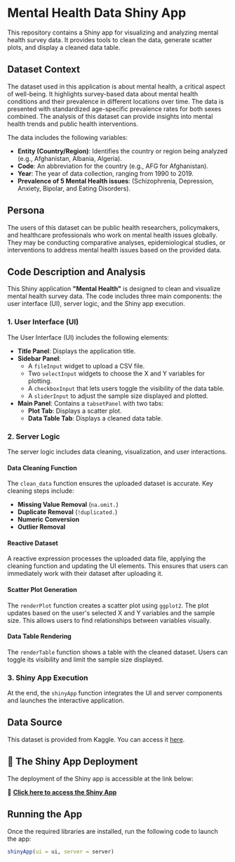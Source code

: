# **Mental Health Data Shiny App**

This repository contains a Shiny app for visualizing and analyzing mental health survey data. It provides tools to clean the data, generate scatter plots, and display a cleaned data table.

## **Dataset Context**
The dataset used in this application is about mental health, a critical aspect of well-being. It highlights survey-based data about mental health conditions and their prevalence in different locations over time. The data is presented with standardized age-specific prevalence rates for both sexes combined. The analysis of this dataset can provide insights into mental health trends and public health interventions.

The data includes the following variables:
- **Entity (Country/Region)**: Identifies the country or region being analyzed (e.g., Afghanistan, Albania, Algeria).
- **Code**: An abbreviation for the country (e.g., AFG for Afghanistan).
- **Year**: The year of data collection, ranging from 1990 to 2019.
- **Prevalence of 5 Mental Health issues**: (Schizophrenia, Depression, Anxiety, Bipolar, and Eating Disorders).

## **Persona**
The users of this dataset can be public health researchers, policymakers, and healthcare professionals who work on mental health issues globally. They may be conducting comparative analyses, epidemiological studies, or interventions to address mental health issues based on the provided data.

## **Code Description and Analysis**
This Shiny application **"Mental Health"** is designed to clean and visualize mental health survey data. The code includes three main components: the user interface (UI), server logic, and the Shiny app execution.

### **1. User Interface (UI)**

The User Interface (UI) includes the following elements:

- **Title Panel**: Displays the application title.
- **Sidebar Panel**:
  - A `fileInput` widget to upload a CSV file.
  - Two `selectInput` widgets to choose the X and Y variables for plotting.
  - A `checkboxInput` that lets users toggle the visibility of the data table.
  - A `sliderInput` to adjust the sample size displayed and plotted.
- **Main Panel**: Contains a `tabsetPanel` with two tabs:
  - **Plot Tab**: Displays a scatter plot.
  - **Data Table Tab**: Displays a cleaned data table.

### **2. Server Logic**

The server logic includes data cleaning, visualization, and user interactions.

#### **Data Cleaning Function**
The `clean_data` function ensures the uploaded dataset is accurate. Key cleaning steps include:
- **Missing Value Removal** (`na.omit.`)
- **Duplicate Removal** (`!duplicated.`)
- **Numeric Conversion**
- **Outlier Removal**

#### **Reactive Dataset**
A reactive expression processes the uploaded data file, applying the cleaning function and updating the UI elements. This ensures that users can immediately work with their dataset after uploading it.

#### **Scatter Plot Generation**
The `renderPlot` function creates a scatter plot using `ggplot2`. The plot updates based on the user's selected X and Y variables and the sample size. This allows users to find relationships between variables visually.

#### **Data Table Rendering**
The `renderTable` function shows a table with the cleaned dataset. Users can toggle its visibility and limit the sample size displayed.

### **3. Shiny App Execution**
At the end, the `shinyApp` function integrates the UI and server components and launches the interactive application.

## **Data Source**
This dataset is provided from Kaggle. You can access it [here](https://www.kaggle.com/datasets/imtkaggleteam/mental-health/data).

## **🎉 The Shiny App Deployment**

The deployment of the Shiny app is accessible at the link below:

🔗 **[Click here to access the Shiny App](https://haniehkarimi.shinyapps.io/shiny/)**

## **Running the App**

Once the required libraries are installed, run the following code to launch the app:

```r
shinyApp(ui = ui, server = server)
